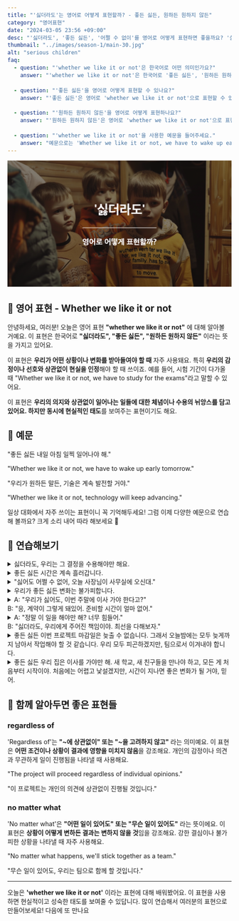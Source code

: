 ```yaml
---
title: "'싫더라도'는 영어로 어떻게 표현할까? - 좋든 싫든, 원하든 원하지 않든"
category: "영어표현"
date: "2024-03-05 23:56 +09:00"
desc: "'싫더라도', '좋든 싫든', '어쩔 수 없이'를 영어로 어떻게 표현하면 좋을까요? '싫더라도 운동해야 해', '좋든 싫든 세금을 내야 해' 등을 영어로 표현하는 법을 배워봅시다. 다양한 예문을 통해서 연습하고 본인의 표현으로 만들어 보세요."
thumbnail: "../images/season-1/main-30.jpg"
alt: "serious children"
faq:
  - question: "'whether we like it or not'은 한국어로 어떤 의미인가요?"
    answer: "'whether we like it or not'은 한국어로 '좋든 싫든', '원하든 원하지 않든'이라는 의미입니다. 이 표현은 우리의 감정이나 선호와 상관없이 현실을 인정해야 할 때 사용됩니다."

  - question: "'좋든 싫든'을 영어로 어떻게 표현할 수 있나요?"
    answer: "'좋든 싫든'은 영어로 'whether we like it or not'으로 표현할 수 있습니다. 예를 들어, '좋든 싫든 우리는 이 일을 해야 해'는 'Whether we like it or not, we have to do this job'으로 말할 수 있습니다."

  - question: "'원하든 원하지 않든'을 영어로 어떻게 표현하나요?"
    answer: "'원하든 원하지 않든'은 영어로 'whether we like it or not'으로 표현할 수 있습니다. 예를 들어, '원하든 원하지 않든 변화는 일어날 거야'는 'Whether we like it or not, change will happen'으로 말할 수 있습니다."

  - question: "'whether we like it or not'을 사용한 예문을 들어주세요."
    answer: "예문으로는 'Whether we like it or not, we have to wake up early tomorrow'(좋든 싫든 내일 아침 일찍 일어나야 해)가 있습니다. 또 다른 예로 'Whether we like it or not, technology will keep advancing'(우리가 원하든 말든, 기술은 계속 발전할 거야)가 있습니다."
---
```


![싫더라도 영어표현](../images/season-1/main-30.jpg)

## 🌟 영어 표현 - Whether we like it or not

안녕하세요, 여러분! 오늘은 영어 표현 **"whether we like it or not"** 에 대해 알아볼 거예요. 이 표현은 한국어로 **"싫더라도", "좋든 싫든", "원하든 원하지 않든"** 이라는 뜻을 가지고 있어요.

이 표현은 **우리가 어떤 상황이나 변화를 받아들여야 할 때** 자주 사용돼요. 특히 **우리의 감정이나 선호와 상관없이 현실을 인정**해야 할 때 쓰이죠. 예를 들어, 시험 기간이 다가올 때 "Whether we like it or not, we have to study for the exams"라고 말할 수 있어요.

이 표현은 **우리의 의지와 상관없이 일어나는 일들에 대한 체념이나 수용의 뉘앙스를 담고 있어요. 하지만 동시에 현실적인 태도**를 보여주는 표현이기도 해요.

## 📖 예문

"좋든 싫든 내일 아침 일찍 일어나야 해."

"Whether we like it or not, we have to wake up early tomorrow."

"우리가 원하든 말든, 기술은 계속 발전할 거야."

"Whether we like it or not, technology will keep advancing."

일상 대화에서 자주 쓰이는 표현이니 꼭 기억해두세요! 그럼 이제 다양한 예문으로 연습해 볼까요? 크게 소리 내어 따라 해보세요 🌟

## 💬 연습해보기

<details>
  <summary>싫더라도, 우리는 그 결정을 수용해야만 해요.</summary>
<span>Whether we like it or not, we have to accept that decision.</span>
</details>

<details>
  <summary>좋든 싫든 시간은 계속 흘러갑니다.</summary>
<span>Whether we like it or not, time keeps moving on.</span>
</details>

<details>
<summary>"싫어도 어쩔 수 없어, 오늘 사장님이 사무실에 오신대."</summary>
<span>"Hey, the boss is coming to the office today, whether we like it or not."</span>
</details>

<details>
  <summary>우리가 좋든 싫든 변화는 불가피합니다.</summary>
<span>Whether we like it or not, change is inevitable.</span>
</details>

<details>
  <summary>A: "우리가 싫어도, 이번 주말에 이사 가야 한다고?"<br>B: "응, 계약이 그렇게 돼있어. 준비할 시간이 얼마 없어."</summary>
  <span>A: "Whether we like it or not, we have to move this weekend?"<br>B: "Yes, that's how the contract is. We don't have much time to prepare."
</details>

<details>
  <summary>A: "정말 이 일을 해야만 해? 너무 힘들어."<br>B: "싫더라도, 우리에게 주어진 책임이야. 최선을 다해보자."</summary>
<span>A: "Do we really have to do this? It's too hard."<br>B: "Whether we like it or not, it's our responsibility. Let's do our best."</span>
</details>

<details>
  <summary>좋든 싫든 이번 프로젝트 마감일은 늦출 수 없습니다. 그래서 오늘밤에는 모두 늦게까지 남아서 작업해야 할 것 같습니다. 우리 모두 피곤하겠지만, 팀으로서 이겨내야 합니다.</summary>
<span>Whether we like it or not, the deadline for this project cannot be pushed back. So, it looks like we all need to stay late working tonight. It's going to be tiring for everyone, but as a team, we need to pull through.</span>
</details>

<details>
  <summary>좋든 싫든 우리 집은 이사를 가야만 해. 새 학교, 새 친구들을 만나야 하고, 모든 게 처음부터 시작이야. 처음에는 어렵고 낯설겠지만, 시간이 지나면 좋은 변화가 될 거야, 믿어.</summary>
<span>Whether we like it or not, our family has to move. It means new schools, new friends, and starting everything <a href="/blog/처음부터-영어표현/">from scratch</a>. It's going to be tough and unfamiliar at first, but with time, it'll turn out to be a good change, trust me.</span>
</details>

## 🤝 함께 알아두면 좋은 표현들

### regardless of

'Regardless of'는 **"~에 상관없이" 또는 "~을 고려하지 않고"** 라는 의미예요. 이 표현은 **어떤 조건이나 상황이 결과에 영향을 미치지 않음**을 강조해요. 개인의 감정이나 의견과 무관하게 일이 진행됨을 나타낼 때 사용해요.

"The project will proceed regardless of individual opinions."

"이 프로젝트는 개인의 의견에 상관없이 진행될 것입니다."

### no matter what

'No matter what'은 **"어떤 일이 있어도" 또는 "무슨 일이 있어도"** 라는 뜻이에요. 이 표현은 **상황이 어떻게 변하든 결과는 변하지 않을 것**임을 강조해요. 강한 결심이나 불가피한 상황을 나타낼 때 자주 사용해요.

"No matter what happens, we'll stick together as a team."

"무슨 일이 있어도, 우리는 팀으로 함께 할 것입니다."

---

오늘은 **'whether we like it or not'** 이라는 표현에 대해 배워봤어요. 이 표현을 사용하면 현실적이고 성숙한 태도를 보여줄 수 있답니다. 많이 연습해서 여러분의 표현으로 만들어보세요! 다음에 또 만나요
